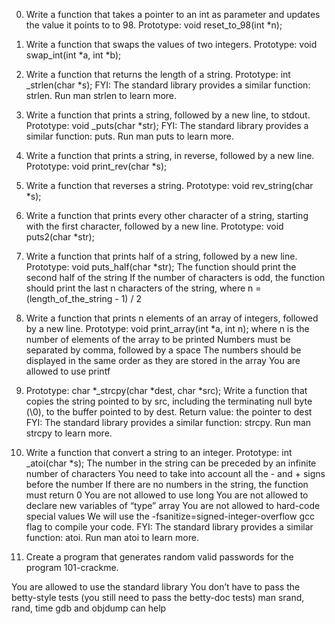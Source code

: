 0. Write a function that takes a pointer to an int as parameter and updates the value it points to to 98.
   Prototype: void reset_to_98(int *n);

1. Write a function that swaps the values of two integers.
   Prototype: void swap_int(int *a, int *b);

2. Write a function that returns the length of a string.
   Prototype: int _strlen(char *s);
   FYI: The standard library provides a similar function: strlen. Run man strlen to learn more.

3. Write a function that prints a string, followed by a new line, to stdout.
   Prototype: void _puts(char *str);
   FYI: The standard library provides a similar function: puts. Run man puts to learn more.

4. Write a function that prints a string, in reverse, followed by a new line.
   Prototype: void print_rev(char *s);

5. Write a function that reverses a string.
   Prototype: void rev_string(char *s);

6. Write a function that prints every other character of a string, starting with the first character, followed by a new line.
   Prototype: void puts2(char *str);

7. Write a function that prints half of a string, followed by a new line.
   Prototype: void puts_half(char *str);
   The function should print the second half of the string
   If the number of characters is odd, the function should print the last n characters of the string, where n = (length_of_the_string - 1) / 2

8. Write a function that prints n elements of an array of integers, followed by a new line.
   Prototype: void print_array(int *a, int n);
   where n is the number of elements of the array to be printed
   Numbers must be separated by comma, followed by a space
   The numbers should be displayed in the same order as they are stored in the array
   You are allowed to use printf

9. Prototype: char *_strcpy(char *dest, char *src);
   Write a function that copies the string pointed to by src, including the terminating null byte (\0), to the buffer pointed to by dest.
   Return value: the pointer to dest
   FYI: The standard library provides a similar function: strcpy. Run man strcpy to learn more.

10. Write a function that convert a string   to an integer.
   Prototype: int _atoi(char *s);
   The number in the string can be preceded by an infinite number of characters
   You need to take into account all the - and + signs before the number
   If there are no numbers in the string, the function must return 0
   You are not allowed to use long
   You are not allowed to declare new variables of “type” array
   You are not allowed to hard-code special values
   We will use the -fsanitize=signed-integer-overflow gcc flag to compile your code.
   FYI: The standard library provides a similar function: atoi. Run man atoi to learn more.

   11. Create a program that generates random valid passwords for the program 101-crackme.

   You are allowed to use the standard library
   You don’t have to pass the betty-style tests (you still need to pass the betty-doc tests)
   man srand, rand, time
   gdb and objdump can help